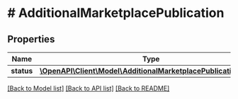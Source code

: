 # # AdditionalMarketplacePublication

## Properties

Name | Type | Description | Notes
------------ | ------------- | ------------- | -------------
**status** | [**\OpenAPI\Client\Model\AdditionalMarketplacePublicationStatus**](AdditionalMarketplacePublicationStatus.md) |  | [optional]

[[Back to Model list]](../../README.md#models) [[Back to API list]](../../README.md#endpoints) [[Back to README]](../../README.md)
